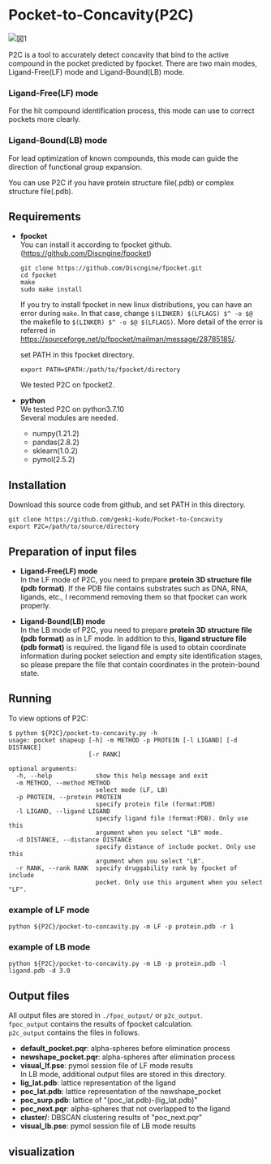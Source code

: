 # Pocket-to-Concavity(P2C)
![図1](https://user-images.githubusercontent.com/96423408/180365403-939d72f2-3268-4398-8ec7-b33bd0732c14.png)

P2C is a tool to accurately detect concavity that bind to the active compound in the pocket predicted by fpocket. 
There are two main modes, Ligand-Free(LF) mode and Ligand-Bound(LB) mode. 

### **Ligand-Free(LF) mode**  
  For the hit compound identification process, this mode can use to correct pockets more clearly.  
  
### **Ligand-Bound(LB) mode**  
  For lead optimization of known compounds, this mode can guide the direction of functional group expansion.  
  
You can use P2C if you have protein structure file(.pdb) or complex structure file(.pdb). 

## Requirements
* **fpocket**  
  You can install it according to fpocket github.(https://github.com/Discngine/fpocket)  
  ~~~
  git clone https://github.com/Discngine/fpocket.git
  cd fpocket
  make
  sudo make install
  ~~~
  If you try to install fpocket in new linux distributions, you can have an error during ```make```. In that case, change ```$(LINKER) $(LFLAGS) $^ -o $@``` the makefile to ```$(LINKER) $^ -o $@ $(LFLAGS)```. More detail of the error is referred in https://sourceforge.net/p/fpocket/mailman/message/28785185/.  
  
  set PATH in this fpocket directory.  
  ~~~
  export PATH=$PATH:/path/to/fpocket/directory
  ~~~
  
  We tested P2C on fpocket2.

* **python**  
  We tested P2C on python3.7.10  
  Several modules are needed.
  * numpy(1.21.2)
  * pandas(2.8.2)
  * sklearn(1.0.2)
  * pymol(2.5.2)

## Installation
Download this source code from github, and set PATH in this directory.  
~~~
git clone https://github.com/genki-kudo/Pocket-to-Concavity  
export P2C=/path/to/source/directory
~~~

## Preparation of input files
* **Ligand-Free(LF) mode**  
  In the LF mode of P2C, you need to prepare **protein 3D structure file (pdb format)**. If the PDB file contains substrates such as DNA, RNA, ligands, etc., I recommend removing them so that fpocket can work properly.
  
* **Ligand-Bound(LB) mode**  
  In the LB mode of P2C, you need to prepare **protein 3D structure file (pdb format)** as in LF mode. In addition to this, **ligand structure file (pdb format)** is required. the ligand file is used to obtain coordinate information during pocket selection and empty site identification stages, so please prepare the file that contain coordinates in the protein-bound state.

## Running
To view options of P2C:
~~~
$ python ${P2C}/pocket-to-concavity.py -h
usage: pocket shapeup [-h] -m METHOD -p PROTEIN [-l LIGAND] [-d DISTANCE]
                      [-r RANK]

optional arguments:
  -h, --help            show this help message and exit
  -m METHOD, --method METHOD
                        select mode (LF, LB)
  -p PROTEIN, --protein PROTEIN
                        specify protein file (format:PDB)
  -l LIGAND, --ligand LIGAND
                        specify ligand file (format:PDB). Only use this
                        argument when you select "LB" mode.
  -d DISTANCE, --distance DISTANCE
                        specify distance of include pocket. Only use this
                        argument when you select "LB".
  -r RANK, --rank RANK  specify druggability rank by fpocket of include
                        pocket. Only use this argument when you select "LF".
~~~

### **example of LF mode**
~~~
python ${P2C}/pocket-to-concavity.py -m LF -p protein.pdb -r 1
~~~

### **example of LB mode**
~~~
python ${P2C}/pocket-to-concavity.py -m LB -p protein.pdb -l ligand.pdb -d 3.0
~~~

## Output files
All output files are stored in ```./fpoc_output/``` or ```p2c_output```.  
```fpoc_output``` contains the results of fpocket calculation.  
```p2c_output``` contains the files in follows.  
* **default_pocket.pqr**: alpha-spheres before elimination process
* **newshape_pocket.pqr**: alpha-spheres after elimination process
* **visual_lf.pse**: pymol session file of LF mode results  
In LB mode, additional output files are stored in this directory.  
* **lig_lat.pdb**: lattice representation of the ligand
* **poc_lat.pdb**: lattice representation of the newshape_pocket
* **poc_surp.pdb**: lattice of "(poc_lat.pdb)-(lig_lat.pdb)"
* **poc_next.pqr**: alpha-spheres that not overlapped to the ligand
* **cluster/**: DBSCAN clustering results of "poc_next.pqr"
* **visual_lb.pse**: pymol session file of LB mode results 

## visualization




